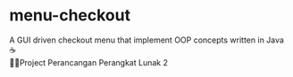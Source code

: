 # menu-checkout
A GUI driven checkout menu that implement OOP concepts written in Java ☕<br>
👨‍💻Project Perancangan Perangkat Lunak 2
